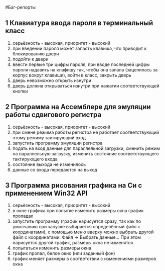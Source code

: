 #Баг-репорты
## 1 Клавиатура ввода пароля в терминальный класс
1. серьёзность - высокая, приоритет - высокий
2. при введении пароля может запасть клавиша, что приводит к блокированию двери
3. подойти к двери
4. ввести первые три цифры пароля, при вводе последней цифры пароля надавить на клафишу так, чтобы она запала (зацепилась за корпус вокруг клавиши), войти в класс, закрыть дверь
5. дверь невозможно открыть изнутри
6. дверь должна открываться изнутри при нажатии соответствующей кнопки

## 2 Программа на Ассемблере для эмуляции работы сдвигового регистра
1. серьёзность - высокая, приоритет - высокий
2. при смене режима работы регистра не работает соответствующий этому режиму тактирующий вход
3. запустить программу эмуляции регистра
4. подать на вход данные для параллельной загрузки, сменить режим на параллельную загрузку, изменить состояние соответствующего тактирующего входа
5. состояние выхода не изменилось
6. данные со входа передаются на выход

## 3 Программа рисования графика на Си с применением Win32 API
1. серьёзность - высокая, приоритет - высокий
2. в окне графика при попытке изменить размеры окна график пропадал
3. запустить программу (график нарисуется сразу, так как по умолчанию при запуске выбирается определённый файл с координатами), с помощью меню вверху можно выбрать другой файл с координатами: Файл -> Выбрать данные... При этом нарисуется другой график, размеры окна не изменятся
4. попытаться изменить размеры окна
5. график пропал, белое окно (или заданный фон)
6. график меняет размеры в соответствии с изменениями размеров окна
